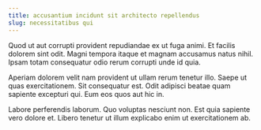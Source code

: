 ```yaml
---
title: accusantium incidunt sit architecto repellendus
slug: necessitatibus qui
---
```


Quod ut aut corrupti provident repudiandae ex ut fuga animi. Et facilis dolorem sint odit. Magni tempora itaque et magnam accusamus natus nihil. Ipsam totam consequatur odio rerum corrupti unde id quia.

Aperiam dolorem velit nam provident ut ullam rerum tenetur illo. Saepe ut quas exercitationem. Sit consequatur est. Odit adipisci beatae quam sapiente excepturi qui. Eum eos quos aut hic in.

Labore perferendis laborum. Quo voluptas nesciunt non. Est quia sapiente vero dolore et. Libero tenetur ut illum explicabo enim ut exercitationem ab.
